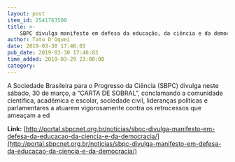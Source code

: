```yaml
---
layout: post
item_id: 2541763500
title: >-
    SBPC divulga manifesto em defesa da educação, da ciência e da democracia – SBPC
author: Tatu D'Oquei
date: 2019-03-30 17:46:03
pub_date: 2019-03-30 17:46:03
time_added: 2019-03-29 23:00:00
category: 
---
```


A Sociedade Brasileira para o Progresso da Ciência (SBPC) divulga neste sábado, 30 de março, a “CARTA DE SOBRAL”, conclamando a comunidade científica, acadêmica e escolar, sociedade civil, lideranças políticas e parlamentares a atuarem vigorosamente contra os retrocessos que ameaçam a ed

**Link:** [http://portal.sbpcnet.org.br/noticias/sbpc-divulga-manifesto-em-defesa-da-educacao-da-ciencia-e-da-democracia/](http://portal.sbpcnet.org.br/noticias/sbpc-divulga-manifesto-em-defesa-da-educacao-da-ciencia-e-da-democracia/)

